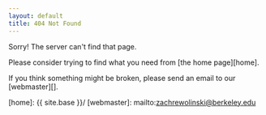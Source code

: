 ```yaml
---
layout: default
title: 404 Not Found
---
```

Sorry! The server can't find that page.

Please consider trying to find what you need from [the home page][home].

If you think something might be broken, please send an email to our [webmaster][].

[home]: {{ site.base }}/
[webmaster]: mailto:zachrewolinski@berkeley.edu
